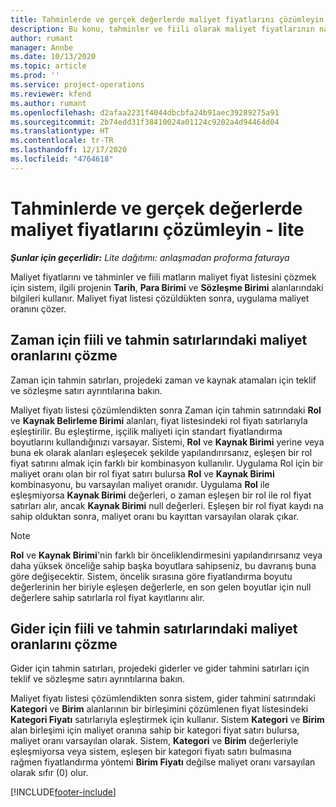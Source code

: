 ```yaml
---
title: Tahminlerde ve gerçek değerlerde maliyet fiyatlarını çözümleyin - lite
description: Bu konu, tahminler ve fiili olarak maliyet fiyatlarının nasıl çözüldüğü hakkında bilgi sağlar.
author: rumant
manager: Annbe
ms.date: 10/13/2020
ms.topic: article
ms.prod: ''
ms.service: project-operations
ms.reviewer: kfend
ms.author: rumant
ms.openlocfilehash: d2afaa2231f4044dbcbfa24b91aec39289275a91
ms.sourcegitcommit: 2b74edd31f38410024a01124c9202a4d94464d04
ms.translationtype: HT
ms.contentlocale: tr-TR
ms.lasthandoff: 12/17/2020
ms.locfileid: "4764618"
---
```

# <a name="resolve-cost-prices-on-estimates-and-actuals---lite"></a>Tahminlerde ve gerçek değerlerde maliyet fiyatlarını çözümleyin - lite

_**Şunlar için geçerlidir:** Lite dağıtımı: anlaşmadan proforma faturaya_

Maliyet fiyatlarını ve tahminler ve fiili matların maliyet fiyat listesini çözmek için sistem, ilgili projenin **Tarih**, **Para Birimi** ve **Sözleşme Birimi** alanlarındaki bilgileri kullanır. Maliyet fiyat listesi çözüldükten sonra, uygulama maliyet oranını çözer.

## <a name="resolving-cost-rates-on-actual-and-estimate-lines-for-time"></a>Zaman için fiili ve tahmin satırlarındaki maliyet oranlarını çözme

Zaman için tahmin satırları, projedeki zaman ve kaynak atamaları için teklif ve sözleşme satırı ayrıntılarına bakın.

Maliyet fiyatı listesi çözümlendikten sonra Zaman için tahmin satırındaki **Rol** ve **Kaynak Belirleme Birimi** alanları, fiyat listesindeki rol fiyatı satırlarıyla eşleştirilir. Bu eşleştirme, işçilik maliyeti için standart fiyatlandırma boyutlarını kullandığınızı varsayar. Sistemi, **Rol** ve **Kaynak Birimi** yerine veya buna ek olarak alanları eşleşecek şekilde yapılandırırsanız, eşleşen bir rol fiyat satırını almak için farklı bir kombinasyon kullanılır. Uygulama Rol için bir maliyet oranı olan bir rol fiyat satırı bulursa **Rol** ve **Kaynak Birimi** kombinasyonu, bu varsayılan maliyet oranıdır. Uygulama **Rol** ile eşleşmiyorsa **Kaynak Birimi** değerleri, o zaman eşleşen bir rol ile rol fiyat satırları alır, ancak **Kaynak Birimi** null değerleri. Eşleşen bir rol fiyat kaydı na sahip olduktan sonra, maliyet oranı bu kayıttan varsayılan olarak çıkar. 

> [!NOTE]
> **Rol** ve **Kaynak Birimi**'nin farklı bir önceliklendirmesini yapılandırırsanız veya daha yüksek önceliğe sahip başka boyutlara sahipseniz, bu davranış buna göre değişecektir. Sistem, öncelik sırasına göre fiyatlandırma boyutu değerlerinin her biriyle eşleşen değerlerle, en son gelen boyutlar için null değerlere sahip satırlarla rol fiyat kayıtlarını alır.

## <a name="resolving-cost-rates-on-actual-and-estimate-lines-for-expense"></a>Gider için fiili ve tahmin satırlarındaki maliyet oranlarını çözme

Gider için tahmin satırları, projedeki giderler ve gider tahmini satırları için teklif ve sözleşme satırı ayrıntılarına bakın.

Maliyet fiyatı listesi çözümlendikten sonra sistem, gider tahmini satırındaki **Kategori** ve **Birim** alanlarının bir birleşimini çözümlenen fiyat listesindeki **Kategori Fiyatı** satırlarıyla eşleştirmek için kullanır. Sistem **Kategori** ve **Birim** alan birleşimi için maliyet oranına sahip bir kategori fiyat satırı bulursa, maliyet oranı varsayılan olarak. Sistem, **Kategori** ve **Birim** değerleriyle eşleşmiyorsa veya sistem, eşleşen bir kategori fiyatı satırı bulmasına rağmen fiyatlandırma yöntemi **Birim Fiyatı** değilse maliyet oranı varsayılan olarak sıfır (0) olur.


[!INCLUDE[footer-include](../../includes/footer-banner.md)]